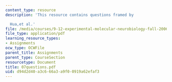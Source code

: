```yaml
---
content_type: resource
description: 'This resource contains questions framed by

  Hua,et al.'
file: /media/courses/9-12-experimental-molecular-neurobiology-fall-2006/d94d2d40a3c666a3a9f00919a62efaf3_07questions.pdf
file_type: application/pdf
learning_resource_types:
- Assignments
ocw_type: OCWFile
parent_title: Assignments
parent_type: CourseSection
resourcetype: Document
title: 07questions.pdf
uid: d94d2d40-a3c6-66a3-a9f0-0919a62efaf3
---
```

